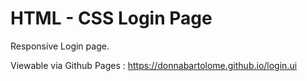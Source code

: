 # HTML - CSS Login Page
Responsive Login page.

Viewable via Github Pages : https://donnabartolome.github.io/login.ui
